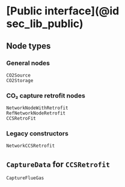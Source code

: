 # [Public interface](@id sec_lib_public)

## Node types

### General nodes

```@docs
CO2Source
CO2Storage
```

### CO₂ capture retrofit nodes

```@docs
NetworkNodeWithRetrofit
RefNetworkNodeRetrofit
CCSRetroFit
```

### Legacy constructors

```@docs
NetworkCCSRetrofit
```

## `CaptureData` for `CCSRetrofit`

```@docs
CaptureFlueGas
```
